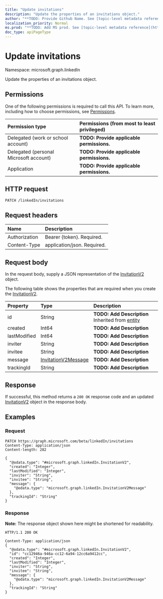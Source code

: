```yaml
---
title: "Update invitations"
description: "Update the properties of an invitations object."
author: "**TODO: Provide Github Name. See [topic-level metadata reference](https://msgo.azurewebsites.net/add/document/guidelines/metadata.html#topic-level-metadata)**"
localization_priority: Normal
ms.prod: "**TODO: Add MS prod. See [topic-level metadata reference](https://msgo.azurewebsites.net/add/document/guidelines/metadata.html#topic-level-metadata)**"
doc_type: apiPageType
---
```


# Update invitations
Namespace: microsoft.graph.linkedIn

Update the properties of an invitations object.

## Permissions
One of the following permissions is required to call this API. To learn more, including how to choose permissions, see [Permissions](/graph/permissions-reference).

|Permission type|Permissions (from most to least privileged)|
|:---|:---|
|Delegated (work or school account)|**TODO: Provide applicable permissions.**|
|Delegated (personal Microsoft account)|**TODO: Provide applicable permissions.**|
|Application|**TODO: Provide applicable permissions.**|

## HTTP request

<!-- {
  "blockType": "ignored"
}
-->
``` http
PATCH /linkedIn/invitations
```

## Request headers
|Name|Description|
|:---|:---|
|Authorization|Bearer {token}. Required.|
|Content-Type|application/json. Required.|

## Request body
In the request body, supply a JSON representation of the [InvitationV2](../resources/linkedin-invitationv2.md) object.

The following table shows the properties that are required when you create the [InvitationV2](../resources/linkedin-invitationv2.md).

|Property|Type|Description|
|:---|:---|:---|
|id|String|**TODO: Add Description** Inherited from [entity](../resources/linkedin-entity.md)|
|created|Int64|**TODO: Add Description**|
|lastModified|Int64|**TODO: Add Description**|
|inviter|String|**TODO: Add Description**|
|invitee|String|**TODO: Add Description**|
|message|[InvitationV2Message](../resources/linkedin-invitationv2message.md)|**TODO: Add Description**|
|trackingId|String|**TODO: Add Description**|



## Response

If successful, this method returns a `200 OK` response code and an updated [InvitationV2](../resources/linkedin-invitationv2.md) object in the response body.

## Examples

### Request
<!-- {
  "blockType": "request",
  "name": "update_invitations"
}
-->
``` http
PATCH https://graph.microsoft.com/beta/linkedIn/invitations
Content-Type: application/json
Content-length: 282

{
  "@odata.type": "#microsoft.graph.linkedIn.InvitationV2",
  "created": "Integer",
  "lastModified": "Integer",
  "inviter": "String",
  "invitee": "String",
  "message": {
    "@odata.type": "microsoft.graph.linkedIn.InvitationV2Message"
  },
  "trackingId": "String"
}
```


### Response
**Note:** The response object shown here might be shortened for readability.
<!-- {
  "blockType": "response",
  "truncated": true
}
-->
``` http
HTTP/1.1 200 OK

Content-Type: application/json
{
  "@odata.type": "#microsoft.graph.linkedIn.InvitationV2",
  "id": "cc12946a-946a-cc12-6a94-12cc6a9412cc",
  "created": "Integer",
  "lastModified": "Integer",
  "inviter": "String",
  "invitee": "String",
  "message": {
    "@odata.type": "microsoft.graph.linkedIn.InvitationV2Message"
  },
  "trackingId": "String"
}
```

